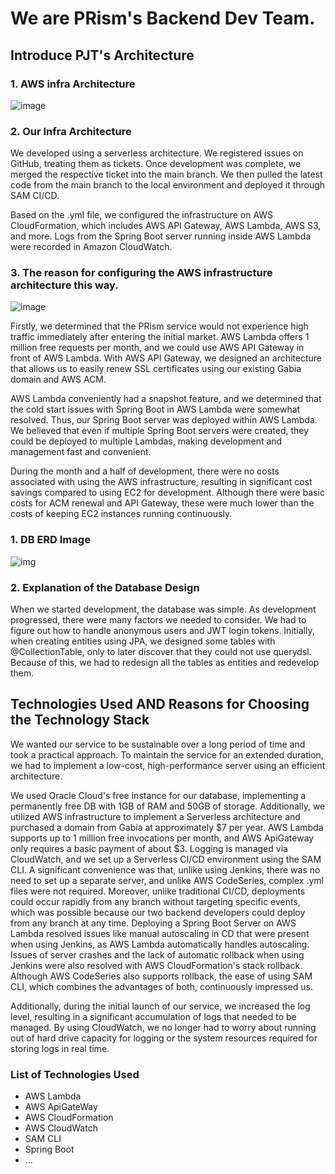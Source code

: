 # We are PRism's Backend Dev Team.

## Introduce PJT's Architecture

### 1. AWS infra Architecture
![image](https://github.com/user-attachments/assets/38677a94-9be8-4ab0-a926-ed7bbe614af2)

### 2. Our Infra Architecture
We developed using a serverless architecture. We registered issues on GitHub, treating them as tickets. Once development was complete, we merged the respective ticket into the main branch. We then pulled the latest code from the main branch to the local environment and deployed it through SAM CI/CD.

Based on the .yml file, we configured the infrastructure on AWS CloudFormation, which includes AWS API Gateway, AWS Lambda, AWS S3, and more. Logs from the Spring Boot server running inside AWS Lambda were recorded in Amazon CloudWatch.

### 3. The reason for configuring the AWS infrastructure architecture this way.
![image](https://github.com/user-attachments/assets/f4aeca78-84bf-42dc-a6ab-a0681d0c8500)

Firstly, we determined that the PRism service would not experience high traffic immediately after entering the initial market. AWS Lambda offers 1 million free requests per month, and we could use AWS API Gateway in front of AWS Lambda. With AWS API Gateway, we designed an architecture that allows us to easily renew SSL certificates using our existing Gabia domain and AWS ACM.

AWS Lambda conveniently had a snapshot feature, and we determined that the cold start issues with Spring Boot in AWS Lambda were somewhat resolved. Thus, our Spring Boot server was deployed within AWS Lambda. We believed that even if multiple Spring Boot servers were created, they could be deployed to multiple Lambdas, making development and management fast and convenient.

During the month and a half of development, there were no costs associated with using the AWS infrastructure, resulting in significant cost savings compared to using EC2 for development. Although there were basic costs for ACM renewal and API Gateway, these were much lower than the costs of keeping EC2 instances running continuously.

### 1. DB ERD Image
![img](https://github.com/user-attachments/assets/83ce6049-f74e-4108-801f-e423465adfc7)

### 2. Explanation of the Database Design
When we started development, the database was simple. As development progressed, there were many factors we needed to consider. We had to figure out how to handle anonymous users and JWT login tokens. Initially, when creating entities using JPA, we designed some tables with @CollectionTable, only to later discover that they could not use querydsl. Because of this, we had to redesign all the tables as entities and redevelop them.

## Technologies Used AND Reasons for Choosing the Technology Stack
We wanted our service to be sustainable over a long period of time and took a practical approach. To maintain the service for an extended duration, we had to implement a low-cost, high-performance server using an efficient architecture.

We used Oracle Cloud's free instance for our database, implementing a permanently free DB with 1GB of RAM and 50GB of storage. Additionally, we utilized AWS infrastructure to implement a Serverless architecture and purchased a domain from Gabia at approximately $7 per year. AWS Lambda supports up to 1 million free invocations per month, and AWS ApiGateway only requires a basic payment of about $3. Logging is managed via CloudWatch, and we set up a Serverless CI/CD environment using the SAM CLI. A significant convenience was that, unlike using Jenkins, there was no need to set up a separate server, and unlike AWS CodeSeries, complex .yml files were not required. Moreover, unlike traditional CI/CD, deployments could occur rapidly from any branch without targeting specific events, which was possible because our two backend developers could deploy from any branch at any time. Deploying a Spring Boot Server on AWS Lambda resolved issues like manual autoscaling in CD that were present when using Jenkins, as AWS Lambda automatically handles autoscaling. Issues of server crashes and the lack of automatic rollback when using Jenkins were also resolved with AWS CloudFormation's stack rollback. Although AWS CodeSeries also supports rollback, the ease of using SAM CLI, which combines the advantages of both, continuously impressed us.

Additionally, during the initial launch of our service, we increased the log level, resulting in a significant accumulation of logs that needed to be managed. By using CloudWatch, we no longer had to worry about running out of hard drive capacity for logging or the system resources required for storing logs in real time.

### List of Technologies Used
- AWS Lambda
- AWS ApiGateWay
- AWS CloudFormation
- AWS CloudWatch
- SAM CLI
- Spring Boot
- ...
